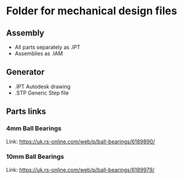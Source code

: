 # Folder for mechanical design files

## Assembly
* All parts separately as .IPT
* Assemblies as .IAM

## Generator
* .IPT Autodesk drawing
* .STP Generic Step file



## Parts links

### 4mm Ball Bearings
Link: https://uk.rs-online.com/web/p/ball-bearings/6189890/
### 10mm Ball Bearings
Link: https://uk.rs-online.com/web/p/ball-bearings/6189979/
